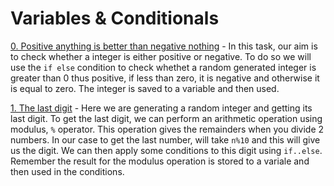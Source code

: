# Variables & Conditionals

[0. Positive anything is better than negative nothing](./0-positive_or_negative.c) - In this task, our aim is to check whether a integer is either positive or negative. To do so we will use the `if else` condition to check whethet a random generated integer is greater than 0 thus positive, if less than zero, it is negative and otherwise it is equal to zero. The integer is saved to a variable and then used.

[1. The last digit](./1-last_digit.c) - Here we are generating a random integer and getting its last digit. To get the last digit, we can perform an arithmetic operation using modulus, `%` operator. This operation gives the remainders when you divide 2 numbers. In our case to get the last number, will take `n%10` and this will give us the digit. We can then apply some conditions to this digit using `if..else`. Remember the result for the modulus operation is stored to a variale and then used in the conditions.


